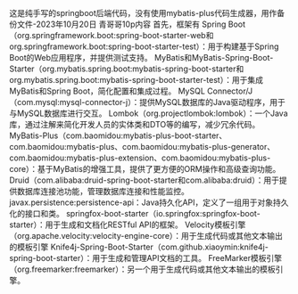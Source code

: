 这是纯手写的springboot后端代码，没有使用mybatis-plus代码生成器，用作备份文件-2023年10月20日 青哥哥10p内容
首先，框架有 
  Spring Boot（org.springframework.boot:spring-boot-starter-web和org.springframework.boot:spring-boot-starter-test）：用于构建基于Spring Boot的Web应用程序，并提供测试支持。
  MyBatis和MyBatis-Spring-Boot-Starter（org.mybatis.spring.boot:mybatis-spring-boot-starter和org.mybatis.spring.boot:mybatis-spring-boot-starter-test）：用于集成MyBatis和Spring Boot，简化配置和集成过程。
  MySQL Connector/J（com.mysql:mysql-connector-j）：提供MySQL数据库的Java驱动程序，用于与MySQL数据库进行交互。
  Lombok（org.projectlombok:lombok）：一个Java库，通过注解来简化开发人员的实体类和DTO等的编写，减少冗余代码。
  MyBatis-Plus（com.baomidou:mybatis-plus-boot-starter、com.baomidou:mybatis-plus、com.baomidou:mybatis-plus-generator、com.baomidou:mybatis-plus-extension、com.baomidou:mybatis-plus-core）：基于MyBatis的增强工具，提供了更方便的ORM操作和高级查询功能。
  Druid（com.alibaba:druid-spring-boot-starter和com.alibaba:druid）：用于提供数据库连接池功能，管理数据库连接和性能监控。
  javax.persistence:persistence-api：Java持久化API，定义了一组用于对象持久化的接口和类。
  springfox-boot-starter（io.springfox:springfox-boot-starter）：用于生成和文档化RESTful API的框架。
  Velocity模板引擎（org.apache.velocity:velocity-engine-core）：用于生成代码或其他文本输出的模板引擎
  Knife4j-Spring-Boot-Starter（com.github.xiaoymin:knife4j-spring-boot-starter）：用于生成和管理API文档的工具。
  FreeMarker模板引擎（org.freemarker:freemarker）：另一个用于生成代码或其他文本输出的模板引擎。
